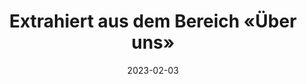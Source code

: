 ---
title: Extrahiert aus dem Bereich «Über uns»
info: Indeed Ausschreibungen Medieninformatik
date: 2023-02-03
urlRohdaten: https://www.icloud.com/numbers/081c88uajx_jMSe1xn_mRyAiQ#stellenausschreibungen
urlVisualisation: https://voyant-tools.org/?corpus=68a44a6dff3b9e63be69c10813f90bd9&stopList=stop.de.german.txt&panels=cirrus,reader,trends,summary,contexts
size: 
layout: image.11ty.js
---